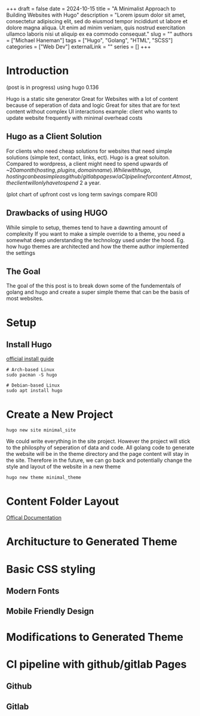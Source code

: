 +++ 
draft = false 
date = 2024-10-15
title = "A Minimalist Approach to Building Websites with Hugo"
description = "Lorem ipsum dolor sit amet, consectetur adipiscing elit, sed do eiusmod tempor incididunt ut labore et dolore magna aliqua. Ut enim ad minim veniam, quis nostrud exercitation ullamco laboris nisi ut aliquip ex ea commodo consequat."
slug = ""
authors = ["Michael Haneman"]
tags = ["Hugo", "Golang", "HTML", "SCSS"]
categories = ["Web Dev"]
externalLink = ""
series = []
+++

# Introduction

(post is in progress)
using hugo 0.136

Hugo is a static site generator
Great for Websites with a lot of content because of seperation of data and logic
Great for sites that are for text content without complex UI interactions
example: client who wants to update website frequently with minimal overhead costs

## Hugo as a Client Solution

For clients who need cheap solutions for websites that need simple solutions (simple text, contact, links, ect). Hugo is a great soluiton.
Compared to wordpress, a client might need to spend upwards of ~$20 a month (hosting, plugins, domain name). While with hugo, hosting can be a simple as github/gitlab pages w/ a CI pipeline for content. At most, the client will only have to spend ~$2 a year.

(plot chart of upfront cost vs long term savings compare ROI)

## Drawbacks of using HUGO

While simple to setup, themes tend to have a dawnting amount of complexity
If you want to make a simple override to a theme, you need a somewhat deep understanding the technology used under the hood. Eg. how hugo themes are architected and how the theme author implemented the settings

## The Goal
The goal of the this post is to break down some of the fundementals of golang and hugo and create a super simple theme that can be the basis of most websites.

# Setup

## Install Hugo

[official install guide](https://google.com)

```
# Arch-based Linux
sudo pacman -S hugo

# Debian-based Linux
sudo apt install hugo
```

# Create a New Project

```
hugo new site minimal_site
```

We could write everything in the site project.
However the project will stick to the philosphy of seperation of data and code.
All golang code to generate the website will be in the theme directory and the page content will stay in the site.
Therefore in the future, we can go back and potentially change the style and layout of the website in a new theme

```
hugo new theme minimal_theme
```

# Content Folder Layout

[Offical Documentation](https://google.com)

# Architucture to Generated Theme

# Basic CSS styling

## Modern Fonts

## Mobile Friendly Design

# Modifications to Generated Theme

# CI pipeline with github/gitlab Pages

## Github

## Gitlab
